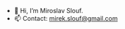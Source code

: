 - 👋 Hi, I’m Miroslav Slouf.
- 📫 Contact: mirek.slouf@gmail.com

<!---
mirekslouf/mirekslouf is a ✨ special ✨ repository because its `README.md` (this file) appears on your GitHub profile.
You can click the Preview link to take a look at your changes.
--->
